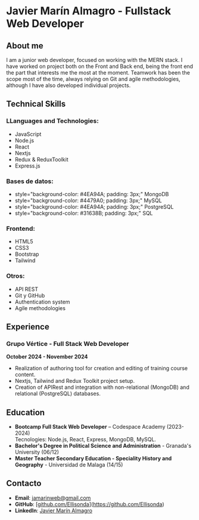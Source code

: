 # Javier Marín Almagro - Fullstack Web Developer

## About me
I am a junior web developer, focused on working with the MERN stack. I have worked on project both on the Front and Back end, being the front end the part that interests me the most at the moment. Teamwork has been the scope most of the time, always relying on Git and agile methodologies, although I have also developed individual projects. 

## Technical Skills

### LLanguages and Technologies:
- JavaScript
- Node.js
- React
- Nextjs
- Redux & ReduxToolkit
- Express.js

### Bases de datos:
- style="background-color: #4EA94A; padding: 3px;" MongoDB
- style="background-color: #4479A0; padding: 3px;" MySQL
- style="background-color: #4EA94A; padding: 3px;" PostgreSQL
- style="background-color: #31638B; padding: 3px;" SQL

### Frontend:
- HTML5
- CSS3
- Bootstrap
- Tailwind

### Otros:
- API REST
- Git y GitHub
- Authentication system
- Agile methodologies



## Experience

### Grupo Vértice - Full Stack Web Developer
**October 2024 - November 2024**
-  Realization of authoring tool for creation and editing of training course content.
- Nextjs, Tailwind and Redux Toolkit project setup.
- Creation of APIRest and integration with non-relational (MongoDB) and relational (PostgreSQL) databases.

## Education

- **Bootcamp Full Stack Web Developer** – Codespace Academy (2023-2024)  
  Tecnologies: Node.js, React, Express, MongoDB, MySQL.
- **Bachelor's Degree in Political Science and Administration** - Granada's University (06/12)
- **Master Teacher Secondary Education - Speciality History and Geography** - Universidad de Malaga (14/15)


## Contacto
- **Email**: jamarinweb@gmail.com
- **GitHub**: [[github.com/Ellisonda](https://github.com/Ellisonda)](https://github.com/Ellisonda)
- **LinkedIn**: [Javier Marín Almagro](https://www.linkedin.com/in/javier-mar%C3%ADn-almagro/)

